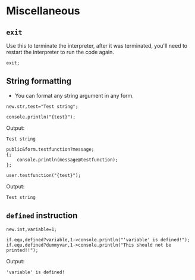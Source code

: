 # Miscellaneous

## `exit`

Use this to terminate the interpreter, after it was terminated, you'll need to restart the interpreter to run the code again.

```pawn
exit;
```

## String formatting
- You can format any string argument in any form.

```pawn
new.str,test="Test string";

console.println("{test}");
```

Output:
```
Test string
```

```pawn
public&form.testfunction?message;
{;
	console.println(message@testfunction);
};

user.testfunction("{test}");
```

Output:
```
Test string
```

## `defined` instruction

```pawn
new.int,variable=1;

if.equ,defined?variable,1->console.println("'variable' is defined!");
if.equ,defined?dummyvar,1->console.println("This should not be printed!!");
```

Output:

```
'variable' is defined!
```